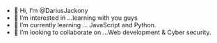 - 👋 Hi, I’m @DariusJackony
- 👀 I’m interested in ...learning with you guys 
- 🌱 I’m currently learning ... JavaScript and Python.
- 💞️ I’m looking to collaborate on ...Web development & Cyber security.


<!---
DariusJackony/DariusJackony is a ✨ special ✨ repository because its `README.md` (this file) appears on your GitHub profile.
You can click the Preview link to take a look at your changes.
--->
